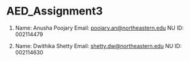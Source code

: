 # AED_Assignment3

1. Name: Anusha Poojary
   Email: poojary.an@northeastern.edu
   NU ID: 002114479
 
2. Name: Dwithika Shetty
   Email: shetty.dw@northeastern.edu
   NU ID: 002114630

